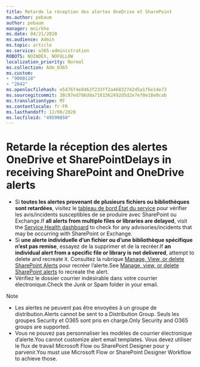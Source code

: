 ```yaml
---
title: Retarde la réception des alertes OneDrive et SharePoint
ms.author: pebaum
author: pebaum
manager: mnirkhe
ms.date: 04/21/2020
ms.audience: Admin
ms.topic: article
ms.service: o365-administration
ROBOTS: NOINDEX, NOFOLLOW
localization_priority: Normal
ms.collection: Adm_O365
ms.custom:
- "9000118"
- "2642"
ms.openlocfilehash: e5476f4e8462f233ff2a46832742d5a1f6e14e73
ms.sourcegitcommit: 38c87ed786dda7181562492d5d2e7ef0e18e0cab
ms.translationtype: MT
ms.contentlocale: fr-FR
ms.lasthandoff: 12/08/2020
ms.locfileid: "49599850"
---
```

# <a name="delays-in-receiving-sharepoint-and-onedrive-alerts"></a><span data-ttu-id="35b49-102">Retarde la réception des alertes OneDrive et SharePoint</span><span class="sxs-lookup"><span data-stu-id="35b49-102">Delays in receiving SharePoint and OneDrive alerts</span></span>

- <span data-ttu-id="35b49-103">Si **toutes les alertes provenant de plusieurs fichiers ou bibliothèques sont retardées**, visitez le [tableau de bord État du service](https://portal.office.com/adminportal/home?ref=/servicehealth) pour vérifier les avis/incidents susceptibles de se produire avec SharePoint ou Exchange.</span><span class="sxs-lookup"><span data-stu-id="35b49-103">If **all alerts from multiple files or libraries are delayed**, visit the [Service Health dashboard](https://portal.office.com/adminportal/home?ref=/servicehealth) to check for any advisories/incidents that may be occurring with SharePoint or Exchange.</span></span>
- <span data-ttu-id="35b49-104">Si **une alerte individuelle d’un fichier ou d’une bibliothèque spécifique n’est pas remise**, essayez de la supprimer et de la recréer.</span><span class="sxs-lookup"><span data-stu-id="35b49-104">If **an individual alert from a specific file or library is not delivered**, attempt to delete and recreate it.</span></span> <span data-ttu-id="35b49-105">Consultez la rubrique [Manage, View, or delete SharePoint Alerts](https://support.microsoft.com/office/99dfb19c-9a90-4a8c-aba1-aa8c8afb0de2) pour recréer l’alerte.</span><span class="sxs-lookup"><span data-stu-id="35b49-105">See [Manage, view, or delete SharePoint alerts](https://support.microsoft.com/office/99dfb19c-9a90-4a8c-aba1-aa8c8afb0de2) to recreate the alert.</span></span>
- <span data-ttu-id="35b49-106">Vérifiez le dossier courrier indésirable dans votre courrier électronique.</span><span class="sxs-lookup"><span data-stu-id="35b49-106">Check the Junk or Spam folder in your email.</span></span>

> [!NOTE]
> - <span data-ttu-id="35b49-107">Les alertes ne peuvent pas être envoyées à un groupe de distribution.</span><span class="sxs-lookup"><span data-stu-id="35b49-107">Alerts cannot be sent to a Distribution Group.</span></span> <span data-ttu-id="35b49-108">Seuls les groupes Security et O365 sont pris en charge.</span><span class="sxs-lookup"><span data-stu-id="35b49-108">Only Security and O365 groups are supported.</span></span>
> - <span data-ttu-id="35b49-109">Vous ne pouvez pas personnaliser les modèles de courrier électronique d’alerte.</span><span class="sxs-lookup"><span data-stu-id="35b49-109">You cannot customize alert email templates.</span></span> <span data-ttu-id="35b49-110">Vous devez utiliser le flux de travail Microsoft Flow ou SharePoint Designer pour y parvenir.</span><span class="sxs-lookup"><span data-stu-id="35b49-110">You must use Microsoft Flow or SharePoint Designer Workflow to achieve those.</span></span>
